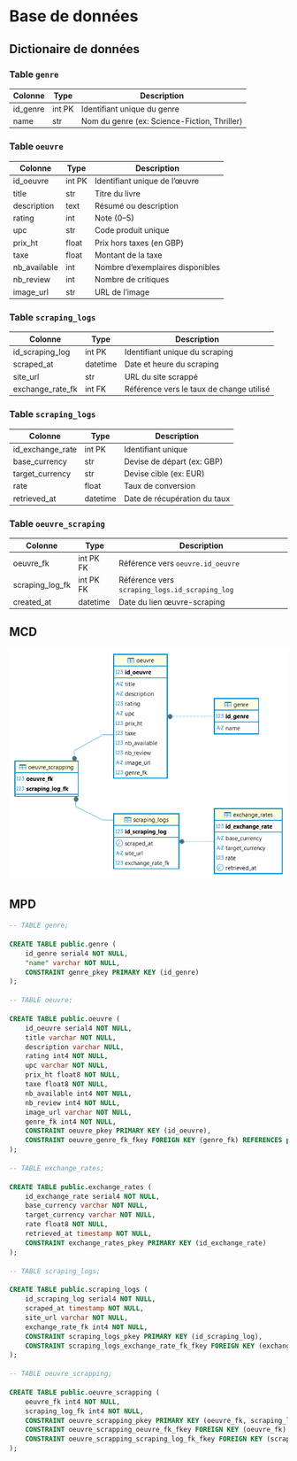 # Base de données

## Dictionaire de données

### Table `genre`

|Colonne|Type|Description|
|---|---|---|
|id_genre|int PK|Identifiant unique du genre|
|name|str|Nom du genre (ex: Science-Fiction, Thriller)|

### Table `oeuvre`

|Colonne|Type|Description|
|---|---|---|
|id_oeuvre|int PK|Identifiant unique de l’œuvre|
|title|str|Titre du livre|
|description|text|Résumé ou description|
|rating|int|Note (0–5)|
|upc|str|Code produit unique|
|prix_ht|float|Prix hors taxes (en GBP)|
|taxe|float|Montant de la taxe|
|nb_available|int|Nombre d’exemplaires disponibles|
|nb_review|int|Nombre de critiques|
|image_url|str|URL de l’image|

### Table `scraping_logs`
|Colonne|Type|Description|
|---|---|---|
|id_scraping_log|int PK|Identifiant unique du scraping|
|scraped_at|datetime|Date et heure du scraping|
|site_url|str|URL du site scrappé|
|exchange_rate_fk|int FK|Référence vers le taux de change utilisé|

### Table `scraping_logs`
|Colonne|Type|Description|
|---|---|---|
|id_exchange_rate|int PK|Identifiant unique|
|base_currency|str|Devise de départ (ex: GBP)|
|target_currency|str|Devise cible (ex: EUR)|
|rate|float|Taux de conversion|
|retrieved_at|datetime|Date de récupération du taux|

### Table `oeuvre_scraping`
|Colonne|Type|Description|
|---|---|---|
|oeuvre_fk|int PK FK|Référence vers `oeuvre.id_oeuvre`|
|scraping_log_fk|int PK FK|Référence vers `scraping_logs.id_scraping_log`|
|created_at|datetime|Date du lien œuvre-scraping|

## MCD

![MCD](../README/images/mcd.png)

## MPD

```SQL
-- TABLE genre;

CREATE TABLE public.genre (
	id_genre serial4 NOT NULL,
	"name" varchar NOT NULL,
	CONSTRAINT genre_pkey PRIMARY KEY (id_genre)
);

-- TABLE oeuvre;

CREATE TABLE public.oeuvre (
	id_oeuvre serial4 NOT NULL,
	title varchar NOT NULL,
	description varchar NULL,
	rating int4 NOT NULL,
	upc varchar NOT NULL,
	prix_ht float8 NOT NULL,
	taxe float8 NOT NULL,
	nb_available int4 NOT NULL,
	nb_review int4 NOT NULL,
	image_url varchar NOT NULL,
	genre_fk int4 NOT NULL,
	CONSTRAINT oeuvre_pkey PRIMARY KEY (id_oeuvre),
	CONSTRAINT oeuvre_genre_fk_fkey FOREIGN KEY (genre_fk) REFERENCES public.genre(id_genre)
);

-- TABLE exchange_rates;

CREATE TABLE public.exchange_rates (
	id_exchange_rate serial4 NOT NULL,
	base_currency varchar NOT NULL,
	target_currency varchar NOT NULL,
	rate float8 NOT NULL,
	retrieved_at timestamp NOT NULL,
	CONSTRAINT exchange_rates_pkey PRIMARY KEY (id_exchange_rate)
);

-- TABLE scraping_logs;

CREATE TABLE public.scraping_logs (
	id_scraping_log serial4 NOT NULL,
	scraped_at timestamp NOT NULL,
	site_url varchar NOT NULL,
	exchange_rate_fk int4 NOT NULL,
	CONSTRAINT scraping_logs_pkey PRIMARY KEY (id_scraping_log),
	CONSTRAINT scraping_logs_exchange_rate_fk_fkey FOREIGN KEY (exchange_rate_fk) REFERENCES public.exchange_rates(id_exchange_rate)
);

-- TABLE oeuvre_scrapping;

CREATE TABLE public.oeuvre_scrapping (
	oeuvre_fk int4 NOT NULL,
	scraping_log_fk int4 NOT NULL,
	CONSTRAINT oeuvre_scrapping_pkey PRIMARY KEY (oeuvre_fk, scraping_log_fk),
	CONSTRAINT oeuvre_scrapping_oeuvre_fk_fkey FOREIGN KEY (oeuvre_fk) REFERENCES public.oeuvre(id_oeuvre),
	CONSTRAINT oeuvre_scrapping_scraping_log_fk_fkey FOREIGN KEY (scraping_log_fk) REFERENCES public.scraping_logs(id_scraping_log)
);
```